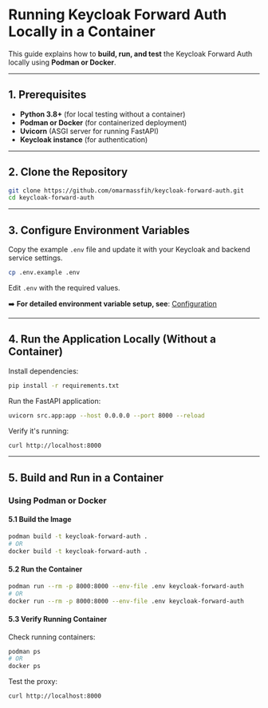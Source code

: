 # **Running Keycloak Forward Auth Locally in a Container**

This guide explains how to **build, run, and test** the Keycloak Forward Auth locally using **Podman or Docker**.

---

## **1. Prerequisites**
- **Python 3.8+** (for local testing without a container)
- **Podman or Docker** (for containerized deployment)
- **Uvicorn** (ASGI server for running FastAPI)
- **Keycloak instance** (for authentication)

---

## **2. Clone the Repository**
```bash
git clone https://github.com/omarmassfih/keycloak-forward-auth.git
cd keycloak-forward-auth
```

---

## **3. Configure Environment Variables**
Copy the example `.env` file and update it with your Keycloak and backend service settings.

```bash
cp .env.example .env
```
Edit `.env` with the required values.

➡️ **For detailed environment variable setup, see**: [Configuration](../configuration/env.md)

---

## **4. Run the Application Locally (Without a Container)**
Install dependencies:
```bash
pip install -r requirements.txt
```
Run the FastAPI application:
```bash
uvicorn src.app:app --host 0.0.0.0 --port 8000 --reload
```
Verify it's running:
```bash
curl http://localhost:8000
```

---

## **5. Build and Run in a Container**
### **Using Podman or Docker**
#### **5.1 Build the Image**
```bash
podman build -t keycloak-forward-auth .
# OR
docker build -t keycloak-forward-auth .
```

#### **5.2 Run the Container**
```bash
podman run --rm -p 8000:8000 --env-file .env keycloak-forward-auth
# OR
docker run --rm -p 8000:8000 --env-file .env keycloak-forward-auth
```

#### **5.3 Verify Running Container**
Check running containers:
```bash
podman ps
# OR
docker ps
```
Test the proxy:
```bash
curl http://localhost:8000
```
